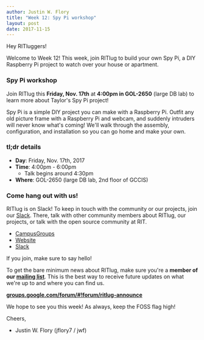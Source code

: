```yaml
---
author: Justin W. Flory
title: "Week 12: Spy Pi workshop"
layout: post
date: 2017-11-15
---
```


Hey RITluggers!

Welcome to Week 12! This week, join RITlug to build your own Spy Pi, a DIY
Raspberry Pi project to watch over your house or apartment.


### Spy Pi workshop

Join RITlug this **Friday, Nov. 17th** at **4:00pm in GOL-2650** (large DB lab)
to learn more about Taylor's Spy Pi project!

Spy Pi is a simple DIY project you can make with a Raspberry Pi. Outfit any old
picture frame with a Raspberry Pi and webcam, and suddenly intruders will never
know what's coming! We'll walk through the assembly, configuration, and
installation so you can go home and make your own.



### tl;dr details

* **Day**: Friday, Nov. 17th, 2017
* **Time**: 4:00pm - 6:00pm
    * Talk begins around 4:30pm
* **Where**: GOL-2650 (large DB lab, 2nd floor of GCCIS)


### Come hang out with us!

RITlug is on Slack! To keep in touch with the community or our projects, join
our [Slack](https://rit-lug.slack.com/signup). There, talk with other community
members about RITlug, our projects, or talk with the open source community at
RIT.

* [CampusGroups](https://campusgroups.rit.edu/student_community?club_id=16071 "
RITlug on CampusGroups")
* [Website](http://ritlug.com "RIT Linux Users Group website")
* [Slack](https://rit-lug.slack.com/signup "Join the RITlug Slack")

If you join, make sure to say hello!

To get the bare minimum news about RITlug, make sure you're a **member of our
[mailing list](https://groups.google.com/forum/#!forum/ritlug-announce "RITlug 
mailing list - Google Groups")**. This is the best way to receive future updates
on what we're up to and where you can find us.

**[groups.google.com/forum/#!forum/ritlug-announce](https://groups.google.com/forum/#!forum/ritlug-announce "RITlug mailing list - Google Groups")**

We hope to see you this week! As always, keep the FOSS flag high!


Cheers,
- Justin W. Flory (jflory7 / jwf)

